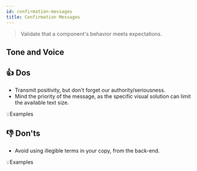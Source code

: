 ```yaml
---
id: confirmation-messages
title: Confirmation Messages
---
```



> Validate that a component's behavior meets expectations.

## Tone and Voice





## 👍 Dos

- Transmit positivity, but don't forget our authority/seriousness.  
- Mind the priority of the message, as the specific visual solution can limit the available text size.  

💡Examples


## 👎 Don'ts
- Avoid using illegible terms in your copy, from the back-end.  


💡Examples
